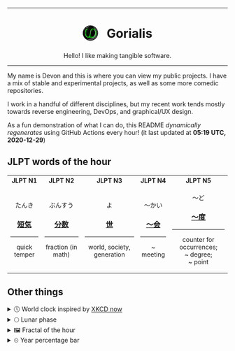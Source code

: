 ***

<h1 align="center">
<sub>
    <img src="readme/resources/avatar.png" height="36">
</sub>
&nbsp;
Gorialis
</h1>
<p align="center">
Hello! I like making tangible software.
</p>

***

My name is Devon and this is where you can view my public projects. I have a mix of stable and experimental projects, as well as some more comedic repositories.

I work in a handful of different disciplines, but my recent work tends mostly towards reverse engineering, DevOps, and graphical/UX design.

As a fun demonstration of what I can do, this README *dynamically regenerates* using GitHub Actions every hour! (it last updated at **05:19 UTC, 2020-12-29**)

<h2>JLPT words of the hour</h2>
<table>
    <tr>
        <th>JLPT N1</th>
        <th>JLPT N2</th>
        <th>JLPT N3</th>
        <th>JLPT N4</th>
        <th>JLPT N5</th>
    </tr>
    <tr>
        <td>
            <p align="center">たんき</p>
            <h3 align="center"><b><a href="https://jisho.org/search/%E7%9F%AD%E6%B0%97">短気</a></b></h3>
            <hr>
            <p align="center">quick temper</p>
        </td>
        <td>
            <p align="center">ぶんすう</p>
            <h3 align="center"><b><a href="https://jisho.org/search/%E5%88%86%E6%95%B0">分数</a></b></h3>
            <hr>
            <p align="center">fraction (in math)</p>
        </td>
        <td>
            <p align="center">よ</p>
            <h3 align="center"><b><a href="https://jisho.org/search/%E4%B8%96">世</a></b></h3>
            <hr>
            <p align="center">world,<wbr> society,<wbr> generation</p>
        </td>
        <td>
            <p align="center">～かい</p>
            <h3 align="center"><b><a href="https://jisho.org/search/%EF%BD%9E%E4%BC%9A">～会</a></b></h3>
            <hr>
            <p align="center">~ meeting</p>
        </td>
        <td>
            <p align="center">～ど</p>
            <h3 align="center"><b><a href="https://jisho.org/search/%EF%BD%9E%E5%BA%A6">～度</a></b></h3>
            <hr>
            <p align="center">counter for occurrences;<br> ~ degree;<br> ~ point</p>
        </td>
    </tr>
</table>

<h2>Other things</h2>
<details>
<summary>🕔  World clock inspired by <a href="https://xkcd.com/now">XKCD now</a></summary>

> <img src="generated/now.png" width="512">

</details>
<details>
<summary>🌕 Lunar phase</summary>

The moon is approximately 51.29% through its phase (Full Moon).

</details>
<details>
<summary>&#x1f5bc; Fractal of the hour</summary>

> <img src="generated/fractal.png" width="512">

</details>
<details>
<summary>&#x23f2; Year percentage bar</summary>
<pre><code>2020 [███████████████████▁] 99.24%</code></pre>
</details>
